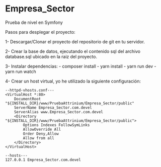 # Empresa_Sector
Prueba de nivel en Symfony

Pasos para desplegar el proyecto:

1- Descargar/Clonar el proyecto del repositorio de git en tu servidor.

2- Crear la base de datos, ejecutando el contenido sql del archivo database.sql ubicado en la raiz del proyecto.

3- Instalar dependencias: 
    - composer install
    - yarn install
    - yarn run dev
    - yarn run watch
    
4- Crear un host virtual, yo he utilizado la siguiente configuración: 

    --httpd-vhosts.conf---
    <VirtualHost *:80>   
        DocumentRoot "${INSTALL_DIR}/www/PruebaAttrinium/Empresa_Sector/public"
        ServerName Empresa_Sector.com.devel
        ServerAlias www.Empresa_Sector.com.devel
        <Directory "${INSTALL_DIR}/www/PruebaAttrinium/Empresa_Sector/public">
            Options Indexes FollowSymLinks     
            AllowOverride All
            Order Deny,Allow
            Allow from all     
        </Directory> 
    </VirtualHost>
    
    --hosts---
    127.0.0.1 Empresa_Sector.com.devel
    
